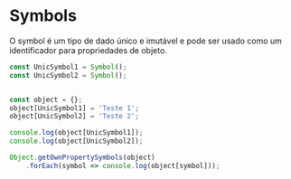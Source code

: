 # Symbols

O symbol é um tipo de dado único e imutável e pode ser usado como um identificador para propriedades de objeto.

```javascript
const UnicSymbol1 = Symbol();
const UnicSymbol2 = Symbol();


const object = {};
object[UnicSymbol1] = 'Teste 1';
object[UnicSymbol2] = 'Teste 2';

console.log(object[UnicSymbol1]);
console.log(object[UnicSymbol2]);

Object.getOwnPropertySymbols(object)
    .forEach(symbol => console.log(object[symbol]));
```